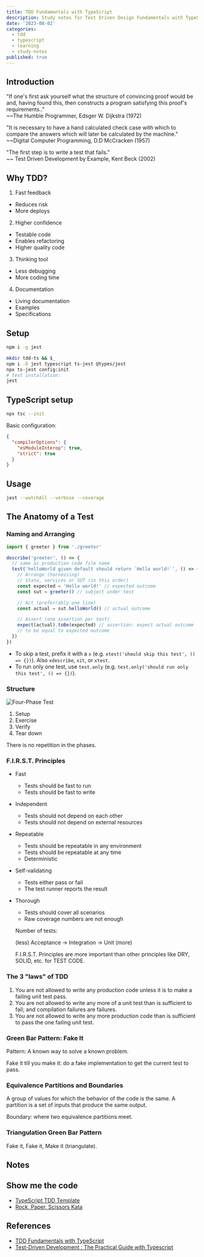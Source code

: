 ```yaml
---
title: TDD Fundamentals with TypeScript
description: Study notes for Test Driven Design Fundamentals with TypeScript
date: '2023-08-02'
categories:
  - tdd
  - typescript
  - learning
  - study-notes
published: true
---
```


## Introduction

"If one's first ask yourself what the structure of convincing proof would be and, having found this, then constructs a program satisfying this proof's requirements.."  
~~The Humble Programmer, Edsger W. Dijkstra (1972)

"It is necessary to have a hand calculated check case with which to compare the answers which will later be calculated by the machine."  
~~Digital Computer Programming, D.D McCracken (1957)

"The first step is to write a test that fails."  
~~ Test Driven Development by Example, Kent Beck (2002)

## Why TDD?

1. Fast feedback

- Reduces risk
- More deploys

2. Higher confidence

- Testable code
- Enables refactoring
- Higher quality code

3. Thinking tool

- Less debugging
- More coding time

4. Documentation

- Living documentation
- Examples
- Specifications

## Setup

```sh
npm i -g jest

mkdir tdd-ts && $_
npm i -D jest typescript ts-jest @types/jest
npx ts-jest config:init
# test installation:
jest
```

## TypeScript setup

```sh
npx tsc --init
```

Basic configuration:

```json
{
  "compilerOptions": {
    "esModuleInterop": true,
    "strict": true
  }
}
```

## Usage

```sh
jest --watchAll --verbose --coverage
```

## The Anatomy of a Test

### Naming and Arranging

```ts
import { greeter } from './greeter'

describe('greeter', () => {
  // same as production code file name
  test('helloWorld given default should return `Hello world!`', () => {
    // Arrange (harnessing)
    // State, services or SUT (in this order)
    const expected = 'Hello world!' // expected outcome
    const sut = greeter() // subject under test

    // Act (preferrably one line)
    const actual = sut.helloWorld() // actual outcome

    // Assert (one assertion per test)
    expect(actual).toBe(expected) // assertion: expect actual outcome
    // to be equal to expected outcome
  })
})
```

- To skip a test, prefix it with a `x` (e.g. `xtest('should skip this test', () => {})`). Also `xdescribe`, `xit`, or `xtest`.
- To run only one test, use `test.only` (e.g. `test.only('should run only this test', () => {})`).

### Structure

![Four-Phase Test](/ts-tdd/four_phase_method.png)

1. Setup
2. Exercise
3. Verify
4. Tear down

There is no repetition in the phases.

### F.I.R.S.T. Principles

- Fast

  - Tests should be fast to run
  - Tests should be fast to write

- Independent

  - Tests should not depend on each other
  - Tests should not depend on external resources

- Repeatable

  - Tests should be repeatable in any environment
  - Tests should be repeatable at any time
  - Deterministic

- Self-validating

  - Tests either pass or fail
  - The test runner reports the result

- Thorough

  - Tests should cover all scenarios
  - Raw coverage numbers are not enough

  Number of tests:

  (less) Acceptance -> Integration -> Unit (more)

  F.I.R.S.T. Principles are more important than other principles like DRY, SOLID, etc. for TEST CODE.

### The 3 "laws" of TDD

1. You are not allowed to write any production code unless it is to make a failing unit test pass.
2. You are not allowed to write any more of a unit test than is sufficient to fail; and compilation failures are failures.
3. You are not allowed to write any more production code than is sufficient to pass the one failing unit test.

### Green Bar Pattern: Fake It

Pattern: A known way to solve a known problem.

Fake it till you make it: do a fake implementation to get the current test to pass.

### Equivalence Partitions and Boundaries

A group of values for which the behavior of the code is the same. A partition is a set of inputs that produce the same output.

Boundary: where two equivalence partitions meet.

### Triangulation Green Bar Pattern

Fake it, Fake it, Make it (triangulate).

## Notes

## Show me the code

- [TypeScript TDD Template](https://github.com/kayaman/ts-tdd)
- [Rock, Paper, Scissors Kata](https://github.com/kayaman/rps-tdd)

## References

- [TDD Fundamentals with TypeScript](/ts-tdd/TDD_FundamentalsInTypeScript.pdf)
- [Test-Driven Development : The Practical Guide with Typescript](https://1kevinson.com/test-driven-development-for-the-rest-of-us/)
